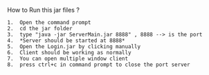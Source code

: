 How to Run this jar files ?

    1.  Open the command prompt
    2.  cd the jar folder
    3.  type "java -jar ServerMain.jar 8888" , 8888 --> is the port
    4.  *Server should be started at 8888*
    5.  Open the Login.jar by clicking manually
    6.  Client should be working as normally
    7.  You can open multiple window client
    8.  press ctrl+c in command prompt to close the port server
